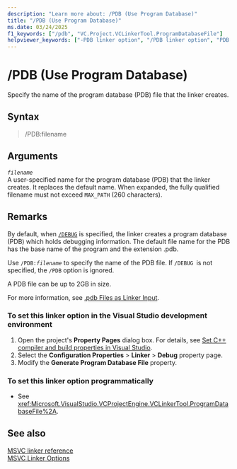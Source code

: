 ```yaml
---
description: "Learn more about: /PDB (Use Program Database)"
title: "/PDB (Use Program Database)"
ms.date: 03/24/2025
f1_keywords: ["/pdb", "VC.Project.VCLinkerTool.ProgramDatabaseFile"]
helpviewer_keywords: ["-PDB linker option", "/PDB linker option", "PDB linker option", "PDB files, creating", ".pdb files, creating"]
---
```

# /PDB (Use Program Database)

Specify the name of the program database (PDB) file that the linker creates.

## Syntax

> /PDB:filename

## Arguments

*`filename`*\
A user-specified name for the program database (PDB) that the linker creates. It replaces the default name. When expanded, the fully qualified filename must not exceed `MAX_PATH` (260 characters).

## Remarks

By default, when [`/DEBUG`](debug-generate-debug-info.md) is specified, the linker creates a program database (PDB) which holds debugging information. The default file name for the PDB has the base name of the program and the extension .pdb.

Use `/PDB:`*`filename`* to specify the name of the PDB file. If `/DEBUG `is not specified, the `/PDB` option is ignored.

A PDB file can be up to 2GB in size.

For more information, see [.pdb Files as Linker Input](dot-pdb-files-as-linker-input.md).

### To set this linker option in the Visual Studio development environment

1. Open the project's **Property Pages** dialog box. For details, see [Set C++ compiler and build properties in Visual Studio](../working-with-project-properties.md).
1. Select the **Configuration Properties** > **Linker** > **Debug** property page.
1. Modify the **Generate Program Database File** property.

### To set this linker option programmatically

- See <xref:Microsoft.VisualStudio.VCProjectEngine.VCLinkerTool.ProgramDatabaseFile%2A>.

## See also

[MSVC linker reference](linking.md)\
[MSVC Linker Options](linker-options.md)
